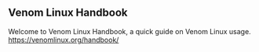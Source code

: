 ## Venom Linux Handbook

Welcome to Venom Linux Handbook, a quick guide on Venom Linux usage. https://venomlinux.org/handbook/
